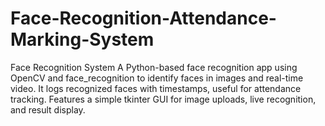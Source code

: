 # Face-Recognition-Attendance-Marking-System
Face Recognition System  A Python-based face recognition app using OpenCV and face_recognition to identify faces in images and real-time video. It logs recognized faces with timestamps, useful for attendance tracking. Features a simple tkinter GUI for image uploads, live recognition, and result display.
